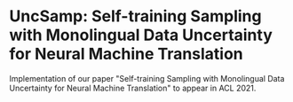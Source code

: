 # UncSamp: Self-training Sampling with Monolingual Data Uncertainty for Neural Machine Translation
Implementation of our paper "Self-training Sampling with Monolingual Data Uncertainty for Neural Machine Translation" to appear in ACL 2021.
